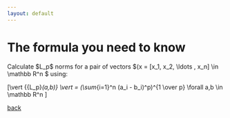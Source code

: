 ```yaml
---
layout: default
---
```


# The formula you need to know

<p>
Calculate $L_p$ norms for a pair of vectors $(x = [x_1, x_2, \ldots , x_n] \in \mathbb R^n $ using: 

\[\vert {{L_p}_(a,b)} \vert = (\sum_{i=1}^n (a_i - b_i)^p)^{1 \over p} \forall a,b \in \mathbb R^n \] 
</p>

[back](./)
